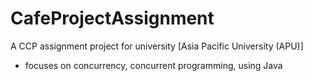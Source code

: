 # CafeProjectAssignment
A CCP assignment project for university [Asia Pacific University (APU)]
- focuses on concurrency, concurrent programming, using Java
